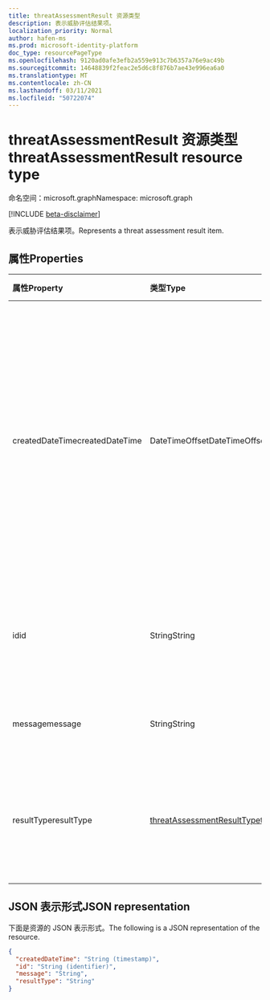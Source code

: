 ```yaml
---
title: threatAssessmentResult 资源类型
description: 表示威胁评估结果项。
localization_priority: Normal
author: hafen-ms
ms.prod: microsoft-identity-platform
doc_type: resourcePageType
ms.openlocfilehash: 9120ad0afe3efb2a559e913c7b6357a76e9ac49b
ms.sourcegitcommit: 14648839f2feac2e5d6c8f876b7ae43e996ea6a0
ms.translationtype: MT
ms.contentlocale: zh-CN
ms.lasthandoff: 03/11/2021
ms.locfileid: "50722074"
---
```

# <a name="threatassessmentresult-resource-type"></a><span data-ttu-id="45fb6-103">threatAssessmentResult 资源类型</span><span class="sxs-lookup"><span data-stu-id="45fb6-103">threatAssessmentResult resource type</span></span>

<span data-ttu-id="45fb6-104">命名空间：microsoft.graph</span><span class="sxs-lookup"><span data-stu-id="45fb6-104">Namespace: microsoft.graph</span></span>

[!INCLUDE [beta-disclaimer](../../includes/beta-disclaimer.md)]

<span data-ttu-id="45fb6-105">表示威胁评估结果项。</span><span class="sxs-lookup"><span data-stu-id="45fb6-105">Represents a threat assessment result item.</span></span>

## <a name="properties"></a><span data-ttu-id="45fb6-106">属性</span><span class="sxs-lookup"><span data-stu-id="45fb6-106">Properties</span></span>

| <span data-ttu-id="45fb6-107">属性</span><span class="sxs-lookup"><span data-stu-id="45fb6-107">Property</span></span>     | <span data-ttu-id="45fb6-108">类型</span><span class="sxs-lookup"><span data-stu-id="45fb6-108">Type</span></span>        | <span data-ttu-id="45fb6-109">说明</span><span class="sxs-lookup"><span data-stu-id="45fb6-109">Description</span></span> |
|:-------------|:------------|:------------|
|<span data-ttu-id="45fb6-110">createdDateTime</span><span class="sxs-lookup"><span data-stu-id="45fb6-110">createdDateTime</span></span>|<span data-ttu-id="45fb6-111">DateTimeOffset</span><span class="sxs-lookup"><span data-stu-id="45fb6-111">DateTimeOffset</span></span>|<span data-ttu-id="45fb6-112">时间戳类型表示采用 ISO 8601 格式的日期和时间信息，始终采用 UTC 时区。</span><span class="sxs-lookup"><span data-stu-id="45fb6-112">The Timestamp type represents date and time information using ISO 8601 format and is always in UTC time.</span></span> <span data-ttu-id="45fb6-113">例如，2014 年 1 月 1 日午夜 UTC 为 `2014-01-01T00:00:00Z`。</span><span class="sxs-lookup"><span data-stu-id="45fb6-113">For example, midnight UTC on Jan 1, 2014 is `2014-01-01T00:00:00Z`.</span></span>|
|<span data-ttu-id="45fb6-114">id</span><span class="sxs-lookup"><span data-stu-id="45fb6-114">id</span></span>|<span data-ttu-id="45fb6-115">String</span><span class="sxs-lookup"><span data-stu-id="45fb6-115">String</span></span>|<span data-ttu-id="45fb6-116">威胁评估结果 ID 是 GUID (全局) 。</span><span class="sxs-lookup"><span data-stu-id="45fb6-116">The threat assessment result ID is a globally unique identifier (GUID).</span></span>|
|<span data-ttu-id="45fb6-117">message</span><span class="sxs-lookup"><span data-stu-id="45fb6-117">message</span></span>|<span data-ttu-id="45fb6-118">String</span><span class="sxs-lookup"><span data-stu-id="45fb6-118">String</span></span>|<span data-ttu-id="45fb6-119">每个威胁评估的结果消息。</span><span class="sxs-lookup"><span data-stu-id="45fb6-119">The result message for each threat assessment.</span></span>|
|<span data-ttu-id="45fb6-120">resultType</span><span class="sxs-lookup"><span data-stu-id="45fb6-120">resultType</span></span>|[<span data-ttu-id="45fb6-121">threatAssessmentResultType</span><span class="sxs-lookup"><span data-stu-id="45fb6-121">threatAssessmentResultType</span></span>](enums.md#threatassessmentresulttype-values)|<span data-ttu-id="45fb6-122">威胁评估结果类型。</span><span class="sxs-lookup"><span data-stu-id="45fb6-122">The threat assessment result type.</span></span> <span data-ttu-id="45fb6-123">可取值为：`checkPolicy`、`rescan`。</span><span class="sxs-lookup"><span data-stu-id="45fb6-123">Possible values are: `checkPolicy`, `rescan`.</span></span>|

## <a name="json-representation"></a><span data-ttu-id="45fb6-124">JSON 表示形式</span><span class="sxs-lookup"><span data-stu-id="45fb6-124">JSON representation</span></span>

<span data-ttu-id="45fb6-125">下面是资源的 JSON 表示形式。</span><span class="sxs-lookup"><span data-stu-id="45fb6-125">The following is a JSON representation of the resource.</span></span>

<!-- {
  "blockType": "resource",
  "optionalProperties": [

  ],
  "@odata.type": "microsoft.graph.threatAssessmentResult",
  "keyProperty": "id"
}-->

```json
{
  "createdDateTime": "String (timestamp)",
  "id": "String (identifier)",
  "message": "String",
  "resultType": "String"
}
```

<!-- uuid: 16cd6b66-4b1a-43a1-adaf-3a886856ed98
2019-02-04 14:57:30 UTC -->
<!-- {
  "type": "#page.annotation",
  "description": "threatAssessmentResult resource",
  "keywords": "",
  "section": "documentation",
  "tocPath": ""
}-->


